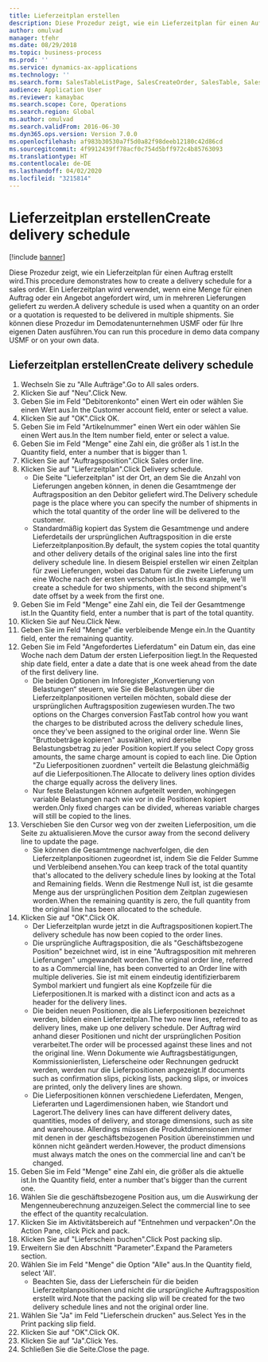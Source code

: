 ```yaml
---
title: Lieferzeitplan erstellen
description: Diese Prozedur zeigt, wie ein Lieferzeitplan für einen Auftrag erstellt wird.
author: omulvad
manager: tfehr
ms.date: 08/29/2018
ms.topic: business-process
ms.prod: ''
ms.service: dynamics-ax-applications
ms.technology: ''
ms.search.form: SalesTableListPage, SalesCreateOrder, SalesTable, SalesDeliverySchedule, SalesEditLines,  SrsReportViewerForm
audience: Application User
ms.reviewer: kamaybac
ms.search.scope: Core, Operations
ms.search.region: Global
ms.author: omulvad
ms.search.validFrom: 2016-06-30
ms.dyn365.ops.version: Version 7.0.0
ms.openlocfilehash: af983b30530a7f5d0a82f98deeb12180c42d86cd
ms.sourcegitcommit: 4f9912439ff78acf0c754d5bff972c4b85763093
ms.translationtype: HT
ms.contentlocale: de-DE
ms.lasthandoff: 04/02/2020
ms.locfileid: "3215814"
---
```

# <a name="create-delivery-schedule"></a><span data-ttu-id="0eeee-103">Lieferzeitplan erstellen</span><span class="sxs-lookup"><span data-stu-id="0eeee-103">Create delivery schedule</span></span>

[!include [banner](../../includes/banner.md)]

<span data-ttu-id="0eeee-104">Diese Prozedur zeigt, wie ein Lieferzeitplan für einen Auftrag erstellt wird.</span><span class="sxs-lookup"><span data-stu-id="0eeee-104">This procedure demonstrates how to create a delivery schedule for a sales order.</span></span> <span data-ttu-id="0eeee-105">Ein Lieferzeitplan wird verwendet, wenn eine Menge für einen Auftrag oder ein Angebot angefordert wird, um in mehreren Lieferungen geliefert zu werden.</span><span class="sxs-lookup"><span data-stu-id="0eeee-105">A delivery schedule is used when a quantity on an order or a quotation is requested to be delivered in multiple shipments.</span></span> <span data-ttu-id="0eeee-106">Sie können diese Prozedur im Demodatenunternehmen USMF oder für Ihre eigenen Daten ausführen.</span><span class="sxs-lookup"><span data-stu-id="0eeee-106">You can run this procedure in demo data company USMF or on your own data.</span></span>


## <a name="create-delivery-schedule"></a><span data-ttu-id="0eeee-107">Lieferzeitplan erstellen</span><span class="sxs-lookup"><span data-stu-id="0eeee-107">Create delivery schedule</span></span>
1. <span data-ttu-id="0eeee-108">Wechseln Sie zu "Alle Aufträge".</span><span class="sxs-lookup"><span data-stu-id="0eeee-108">Go to All sales orders.</span></span>
2. <span data-ttu-id="0eeee-109">Klicken Sie auf "Neu".</span><span class="sxs-lookup"><span data-stu-id="0eeee-109">Click New.</span></span>
3. <span data-ttu-id="0eeee-110">Geben Sie im Feld "Debitorenkonto" einen Wert ein oder wählen Sie einen Wert aus.</span><span class="sxs-lookup"><span data-stu-id="0eeee-110">In the Customer account field, enter or select a value.</span></span>
4. <span data-ttu-id="0eeee-111">Klicken Sie auf "OK".</span><span class="sxs-lookup"><span data-stu-id="0eeee-111">Click OK.</span></span>
5. <span data-ttu-id="0eeee-112">Geben Sie im Feld "Artikelnummer" einen Wert ein oder wählen Sie einen Wert aus.</span><span class="sxs-lookup"><span data-stu-id="0eeee-112">In the Item number field, enter or select a value.</span></span>
6. <span data-ttu-id="0eeee-113">Geben Sie im Feld "Menge" eine Zahl ein, die größer als 1 ist.</span><span class="sxs-lookup"><span data-stu-id="0eeee-113">In the Quantity field, enter a number that is bigger than 1.</span></span>
7. <span data-ttu-id="0eeee-114">Klicken Sie auf "Auftragsposition".</span><span class="sxs-lookup"><span data-stu-id="0eeee-114">Click Sales order line.</span></span>
8. <span data-ttu-id="0eeee-115">Klicken Sie auf "Lieferzeitplan".</span><span class="sxs-lookup"><span data-stu-id="0eeee-115">Click Delivery schedule.</span></span>
    * <span data-ttu-id="0eeee-116">Die Seite "Lieferzeitplan" ist der Ort, an dem Sie die Anzahl von Lieferungen angeben können, in denen die Gesamtmenge der Auftragsposition an den Debitor geliefert wird.</span><span class="sxs-lookup"><span data-stu-id="0eeee-116">The Delivery schedule page is the place where you can specify the number of shipments in which the total quantity of the order line will be delivered to the customer.</span></span>    
    * <span data-ttu-id="0eeee-117">Standardmäßig kopiert das System die Gesamtmenge und andere Lieferdetails der ursprünglichen Auftragsposition in die erste Lieferzeitplanposition.</span><span class="sxs-lookup"><span data-stu-id="0eeee-117">By default, the system copies the total quantity and other delivery details of the original sales line into the first delivery schedule line.</span></span> <span data-ttu-id="0eeee-118">In diesem Beispiel erstellen wir einen Zeitplan für zwei Lieferungen, wobei das Datum für die zweite Lieferung um eine Woche nach der ersten verschoben ist.</span><span class="sxs-lookup"><span data-stu-id="0eeee-118">In this example, we'll create a schedule for two shipments, with the second shipment's date offset by a week from the first one.</span></span>  
9. <span data-ttu-id="0eeee-119">Geben Sie im Feld "Menge" eine Zahl ein, die Teil der Gesamtmenge ist.</span><span class="sxs-lookup"><span data-stu-id="0eeee-119">In the Quantity field, enter a number that is part of the total quantity.</span></span>
10. <span data-ttu-id="0eeee-120">Klicken Sie auf Neu.</span><span class="sxs-lookup"><span data-stu-id="0eeee-120">Click New.</span></span>
11. <span data-ttu-id="0eeee-121">Geben Sie im Feld "Menge" die verbleibende Menge ein.</span><span class="sxs-lookup"><span data-stu-id="0eeee-121">In the Quantity field, enter the remaining quantity.</span></span>
12. <span data-ttu-id="0eeee-122">Geben Sie im Feld "Angefordertes Lieferdatum" ein Datum ein, das eine Woche nach dem Datum der ersten Lieferposition liegt.</span><span class="sxs-lookup"><span data-stu-id="0eeee-122">In the Requested ship date field, enter a date a date that is one week ahead from the date of the first delivery line.</span></span>
    * <span data-ttu-id="0eeee-123">Die beiden Optionen im Inforegister „Konvertierung von Belastungen“ steuern, wie Sie die Belastungen über die Lieferzeitplanpositionen verteilen möchten, sobald diese der ursprünglichen Auftragsposition zugewiesen wurden.</span><span class="sxs-lookup"><span data-stu-id="0eeee-123">The two options on the Charges conversion FastTab control how you want the charges to be distributed across the delivery schedule lines, once they've been assigned to the original order line.</span></span> <span data-ttu-id="0eeee-124">Wenn Sie "Bruttobeträge kopieren" auswählen, wird derselbe Belastungsbetrag zu jeder Position kopiert.</span><span class="sxs-lookup"><span data-stu-id="0eeee-124">If you select Copy gross amounts, the same charge amount is copied to each line.</span></span> <span data-ttu-id="0eeee-125">Die Option "Zu Lieferpositionen zuordnen" verteilt die Belastung gleichmäßig auf die Lieferpositionen.</span><span class="sxs-lookup"><span data-stu-id="0eeee-125">The Allocate to delivery lines option divides the charge equally across the delivery lines.</span></span>  
    * <span data-ttu-id="0eeee-126">Nur feste Belastungen können aufgeteilt werden, wohingegen variable Belastungen nach wie vor in die Positionen kopiert werden.</span><span class="sxs-lookup"><span data-stu-id="0eeee-126">Only fixed charges can be divided, whereas variable charges will still be copied to the lines.</span></span>  
13. <span data-ttu-id="0eeee-127">Verschieben Sie den Cursor weg von der zweiten Lieferposition, um die Seite zu aktualisieren.</span><span class="sxs-lookup"><span data-stu-id="0eeee-127">Move the cursor away from the second delivery line to update the page.</span></span>
    * <span data-ttu-id="0eeee-128">Sie können die Gesamtmenge nachverfolgen, die den Lieferzeitplanpositionen zugeordnet ist, indem Sie die Felder Summe und Verbleibend ansehen.</span><span class="sxs-lookup"><span data-stu-id="0eeee-128">You can keep track of the total quantity that's allocated to the delivery schedule lines by looking at the Total and Remaining fields.</span></span> <span data-ttu-id="0eeee-129">Wenn die Restmenge Null ist, ist die gesamte Menge aus der ursprünglichen Position dem Zeitplan zugewiesen worden.</span><span class="sxs-lookup"><span data-stu-id="0eeee-129">When the remaining quantity is zero, the full quantity from the original line has been allocated to the schedule.</span></span>   
14. <span data-ttu-id="0eeee-130">Klicken Sie auf "OK".</span><span class="sxs-lookup"><span data-stu-id="0eeee-130">Click OK.</span></span>
    * <span data-ttu-id="0eeee-131">Der Lieferzeitplan wurde jetzt in die Auftragspositionen kopiert.</span><span class="sxs-lookup"><span data-stu-id="0eeee-131">The delivery schedule has now been copied to the order lines.</span></span>   
    * <span data-ttu-id="0eeee-132">Die ursprüngliche Auftragsposition, die als "Geschäftsbezogene Position" bezeichnet wird, ist in eine "Auftragsposition mit mehreren Lieferungen" umgewandelt worden.</span><span class="sxs-lookup"><span data-stu-id="0eeee-132">The original order line, referred to as a Commercial line, has been converted to an Order line with multiple deliveries.</span></span> <span data-ttu-id="0eeee-133">Sie ist mit einem eindeutig identifizierbarem Symbol markiert und fungiert als eine Kopfzeile für die Lieferpositionen.</span><span class="sxs-lookup"><span data-stu-id="0eeee-133">It is marked with a distinct icon and acts as a header for the delivery lines.</span></span>  
    * <span data-ttu-id="0eeee-134">Die beiden neuen Positionen, die als Lieferpositionen bezeichnet werden, bilden einen Lieferzeitplan.</span><span class="sxs-lookup"><span data-stu-id="0eeee-134">The two new lines, referred to as delivery lines, make up one delivery schedule.</span></span> <span data-ttu-id="0eeee-135">Der Auftrag wird anhand dieser Positionen und nicht der ursprünglichen Position verarbeitet.</span><span class="sxs-lookup"><span data-stu-id="0eeee-135">The order will be processed against these lines and not the original line.</span></span> <span data-ttu-id="0eeee-136">Wenn Dokumente wie Auftragsbestätigungen, Kommissionierlisten, Lieferscheine oder Rechnungen gedruckt werden, werden nur die Lieferpositionen angezeigt.</span><span class="sxs-lookup"><span data-stu-id="0eeee-136">If documents such as confirmation slips, picking lists, packing slips, or invoices are printed, only the delivery lines are shown.</span></span>   
    * <span data-ttu-id="0eeee-137">Die Lieferpositionen können verschiedene Lieferdaten, Mengen, Lieferarten und Lagerdimensionen haben, wie Standort und Lagerort.</span><span class="sxs-lookup"><span data-stu-id="0eeee-137">The delivery lines can have different delivery dates, quantities, modes of delivery, and storage dimensions, such as site and warehouse.</span></span> <span data-ttu-id="0eeee-138">Allerdings müssen die Produktdimensionen immer mit denen in der geschäftsbezogenen Position übereinstimmen und können nicht geändert werden.</span><span class="sxs-lookup"><span data-stu-id="0eeee-138">However, the product dimensions must always match the ones on the commercial line and can't be changed.</span></span>  
15. <span data-ttu-id="0eeee-139">Geben Sie im Feld "Menge" eine Zahl ein, die größer als die aktuelle ist.</span><span class="sxs-lookup"><span data-stu-id="0eeee-139">In the Quantity field, enter a number that's bigger than the current one.</span></span>
16. <span data-ttu-id="0eeee-140">Wählen Sie die geschäftsbezogene Position aus, um die Auswirkung der Mengenneuberechnung anzuzeigen.</span><span class="sxs-lookup"><span data-stu-id="0eeee-140">Select the commercial line to see the effect of the quantity recalculation.</span></span>
17. <span data-ttu-id="0eeee-141">Klicken Sie im Aktivitätsbereich auf "Entnehmen und verpacken".</span><span class="sxs-lookup"><span data-stu-id="0eeee-141">On the Action Pane, click Pick and pack.</span></span>
18. <span data-ttu-id="0eeee-142">Klicken Sie auf "Lieferschein buchen".</span><span class="sxs-lookup"><span data-stu-id="0eeee-142">Click Post packing slip.</span></span>
19. <span data-ttu-id="0eeee-143">Erweitern Sie den Abschnitt "Parameter".</span><span class="sxs-lookup"><span data-stu-id="0eeee-143">Expand the Parameters section.</span></span>
20. <span data-ttu-id="0eeee-144">Wählen Sie im Feld "Menge" die Option "Alle" aus.</span><span class="sxs-lookup"><span data-stu-id="0eeee-144">In the Quantity field, select 'All'.</span></span>
    * <span data-ttu-id="0eeee-145">Beachten Sie, dass der Lieferschein für die beiden Lieferzeitplanpositionen und nicht die ursprüngliche Auftragsposition erstellt wird.</span><span class="sxs-lookup"><span data-stu-id="0eeee-145">Note that the packing slip will be created for the two delivery schedule lines and not the original order line.</span></span>  
21. <span data-ttu-id="0eeee-146">Wählen Sie "Ja" im Feld "Lieferschein drucken" aus.</span><span class="sxs-lookup"><span data-stu-id="0eeee-146">Select Yes in the Print packing slip field.</span></span>
22. <span data-ttu-id="0eeee-147">Klicken Sie auf "OK".</span><span class="sxs-lookup"><span data-stu-id="0eeee-147">Click OK.</span></span>
23. <span data-ttu-id="0eeee-148">Klicken Sie auf "Ja".</span><span class="sxs-lookup"><span data-stu-id="0eeee-148">Click Yes.</span></span>
24. <span data-ttu-id="0eeee-149">Schließen Sie die Seite.</span><span class="sxs-lookup"><span data-stu-id="0eeee-149">Close the page.</span></span>

